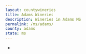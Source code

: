 ```yaml
---
layout: countywineries
title: Adams Wineries
description: Wineries in Adams MS
permalink: /ms/adams/
county: adams
state: ms
---
```

-

